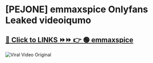 
 # [PEJONE] emmaxspice Onlyfans Leaked videoiqumo

## <h2><a href="https://clipsfans.com/emmaxspice&ref=git">🔗 Click to LINKS ⏩⏩ 👉 🟢 emmaxspice </a></h2>

<a href="https://clipsfans.com/emmaxspice&ref=git" rel="nofollow" data-target="animated-image.originalLink"><img src="https://i.ibb.co.com/xMMVF88/686577567.gif" alt="Viral Video Original" style="max-width: 100%; display: inline-block;" data-target="animated-image.originalImage"></a>

